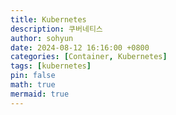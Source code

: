 ```yaml
---
title: Kubernetes
description: 쿠버네티스
author: sohyun
date: 2024-08-12 16:16:00 +0800
categories: [Container, Kubernetes]
tags: [kubernetes]
pin: false
math: true
mermaid: true
---
```

